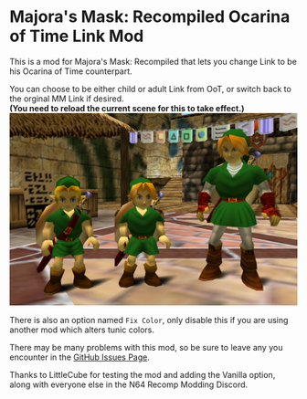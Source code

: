 # Majora's Mask: Recompiled Ocarina of Time Link Mod

This is a mod for Majora's Mask: Recompiled that lets you change Link to be his Ocarina of Time counterpart.

You can choose to be either child or adult Link from OoT, or switch back to the orginal MM Link if desired.
<br/>**(You need to reload the current scene for this to take effect.)**
![triple link](images/triple_baka.png)

There is also an option named `Fix Color`, only disable this if you are using another mod which alters tunic colors.

There may be many problems with this mod, so be sure to leave any you encounter in the [GitHub Issues Page](https://github.com/ThatHypedPerson/MMRecompOoTLink/issues).

Thanks to LittleCube for testing the mod and adding the Vanilla option, along with everyone else in the N64 Recomp Modding Discord.